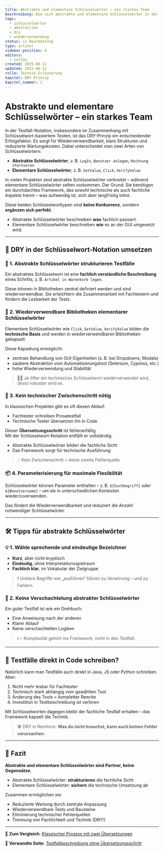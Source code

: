 ```yaml
---
title: Abstrakte und elementare Schlüsselwörter – ein starkes Team
beschreibung: Wie sich abstrakte und elementare Schlüsselwörter in der Testautomatisierung ergänzen – und warum sie gemeinsam DRY ermöglichen.
tags:
  - schlüsselwörter
  - abstraction
  - dry
  - wiederverwendung
status: in Bearbeitung
type: artikel
sidebar_position: 4
editors:
  - zoltan
created: 2025-08-12
updated: 2025-08-12
rolle: Technik-Erläuterung
kapitel: DRY-Prinzip
kapitel_nummer: 2
---
```


# Abstrakte und elementare Schlüsselwörter – ein starkes Team

In der Testfall-Notation, insbesondere im Zusammenhang mit Schlüsselwort-basiertem Testen, ist das DRY-Prinzip ein entscheidender Erfolgsfaktor. Es sorgt für Wiederverwendbarkeit, klare Strukturen und reduzierte Wartungskosten. Dabei unterscheidet man zwei Arten von Schlüsselwörtern:

- **Abstrakte Schlüsselwörter**, z. B. `LogIn`, `Benutzer anlegen`, `Rechnung stornieren`
- **Elementare Schlüsselwörter**, z. B. `SetValue`, `Click`, `VerifyValue`

In vielen Projekten sind abstrakte Schlüsselwörter verbreitet – während elementare Schlüsselwörter selten vorkommen. Der Grund: Sie benötigen ein durchdachtes Framework, das sowohl technische als auch fachliche Aspekte trennt – was aufwendig ist, sich aber langfristig lohnt.

Diese beiden Schlüsselworttypen sind **keine Konkurrenz**, sondern **ergänzen sich perfekt**:

- Abstrakte Schlüsselwörter beschreiben **was** fachlich passiert.
- Elementare Schlüsselwörter beschreiben **wie** es an der GUI umgesetzt wird.

---

## 🔧 DRY in der Schlüsselwort-Notation umsetzen

### 🧱 1. Abstrakte Schlüsselwörter strukturieren Testfälle

Ein abstraktes Schlüsselwort ist eine **fachlich verständliche Beschreibung** eines Schritts, z. B. `Artikel in Warenkorb legen`.

Diese können in Bibliotheken zentral definiert werden und sind wiederverwendbar. Sie erleichtern die Zusammenarbeit mit Fachtestern und fördern die Lesbarkeit der Tests.

### 🧰 2. Wiederverwendbare Bibliotheken elementarer Schlüsselwörter

Elementare Schlüsselwörter wie `Click`, `SetValue`, `VerifyValue` bilden die **technische Basis** und werden in wiederverwendbaren Bibliotheken gekapselt.

Diese Kapselung ermöglicht:

- zentrale Behandlung von GUI-Eigenheiten (z. B. bei Dropdowns, Modals)
- saubere Abstraktion vom Automatisierungstool (Selenium, Cypress, etc.)
- hohe Wiederverwendung und Stabilität

> 👷‍♂️ Je öfter ein technisches Schlüsselwort wiederverwendet wird, desto robuster wird es.

### 🔄 3. Kein technischer Zwischenschritt nötig

In klassischen Projekten gibt es oft diesen Ablauf:

- Fachtester schreiben Prosatestfall
- Technische Tester übersetzen ihn in Code

Dieser **Übersetzungsschritt** ist fehleranfällig.  
Mit der Schlüsselwort-Notation entfällt er vollständig:

- Abstrakte Schlüsselwörter bilden die fachliche Sicht
- Das Framework sorgt für technische Ausführung

> 💡 Kein Zwischenschritt = keine zweite Fehlerquelle

### 📦 4. Parameterisierung für maximale Flexibilität

Schlüsselwörter können Parameter enthalten – z. B. `${Suchbegriff}` oder `${Benutzername}` – um sie in unterschiedlichen Kontexten wiederzuverwenden.

Das fördert die Wiederverwendbarkeit und reduziert die Anzahl notwendiger Schlüsselwörter.

---

## 🛠️ Tipps für abstrakte Schlüsselwörter

### 💡 1. Wähle sprechende und eindeutige Bezeichner

- **Kurz**, aber nicht kryptisch
- **Eindeutig**, ohne Interpretationsspielraum
- **Fachlich klar**, im Vokabular der Zielgruppe

> ❗ Unklare Begriffe wie „ausführen“ führen zu Verwirrung – und zu Fehlern.

### 🧱 2. Keine Verschachtelung abstrakter Schlüsselwörter

Ein guter Testfall ist wie ein Drehbuch:

- Eine Anweisung nach der anderen
- Klarer Ablauf
- Keine verschachtelten Logiken

> 👉 Komplexität gehört ins Framework, nicht in den Testfall.

---

## 🚫 Testfälle direkt in Code schreiben?

Natürlich kann man Testfälle auch direkt in Java, JS oder Python schreiben. Aber:

1. Nicht mehr lesbar für Fachtester
2. Technisch stark abhängig vom gewählten Tool
3. Änderung des Tools = kompletter Rewrite
4. Investition in Testbeschreibung ist verloren

Mit Schlüsselworten dagegen bleibt der fachliche Testfall erhalten – das Framework kapselt die Technik.

> 🛠️ DRY in Reinform: **Was du nicht brauchst, kann auch keinen Fehler verursachen.**

---

## 📌 Fazit

**Abstrakte und elementare Schlüsselwörter sind Partner, keine Gegensätze.**

- Abstrakte Schlüsselwörter: **strukturieren** die fachliche Sicht
- Elementare Schlüsselwörter: **sichern** die technische Umsetzung ab

Zusammen ermöglichen sie:

- Reduzierte Wartung durch zentrale Anpassung
- Wiederverwendbare Tests und Bausteine
- Eliminierung technischer Fehlerquellen
- Trennung von Fachlichkeit und Technik (DRY!)

---

📎 **Zum Vergleich**: [Klassischer Prozess mit zwei Übersetzungen](https://chatgpt.com/g/g-p-68765f9523dc819182113311d4335d65-gitbook-test/uebliche-vorgehensweise/README.md)

📎 **Verwandte Seite**: [Testfallbeschreibung ohne Übersetzungsschritt](https://chatgpt.com/g/g-p-68765f9523dc819182113311d4335d65-gitbook-test/dry-prinzip/keine-uebersetzung-noetig.md)